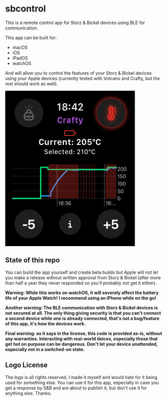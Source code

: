# sbcontrol

This is a remote control app for Storz & Bickel devices using BLE for communication.

This app can be built for:
- macOS
- iOS
- iPadOS
- watchOS

And will allow you to control the features of your Storz & Bickel devices using your Apple devices (currently tested with Volcano and Crafty, but the rest should work as well).

![watchOS screenshot](screenshots/watchos.png)

## State of this repo

You can build the app yourself and create beta builds but Apple will not let you make a release without written approval from Storz & Bickel (after more than half a year they never responded so you'll probably not get it either).

**Warning: While this works on watchOS, it will severely affect the battery life of your Apple Watch! I recommend using an iPhone while on the go!**

**Another warning: The BLE communication with Storz & Bickel devices is not secured at all. The only thing giving security is that you can't connect a second device while one is already connected, that's not a bug/feature of this app, it's how the devices work.**

**Final warning: as it says in the license, this code is provided as-is, without any warranties. Interacting with real-world deices, especially those that get hot on purpose can be dangerous. Don't let your device unattended, especially not in a switched-on state.**

## Logo License

The logo is all rights reserved, I made it myself and would hate for it being used for something else. 
You can use it for this app, especially in case you get a response by S&B and are about to publish it, but don't use it for anything else. Thanks.
